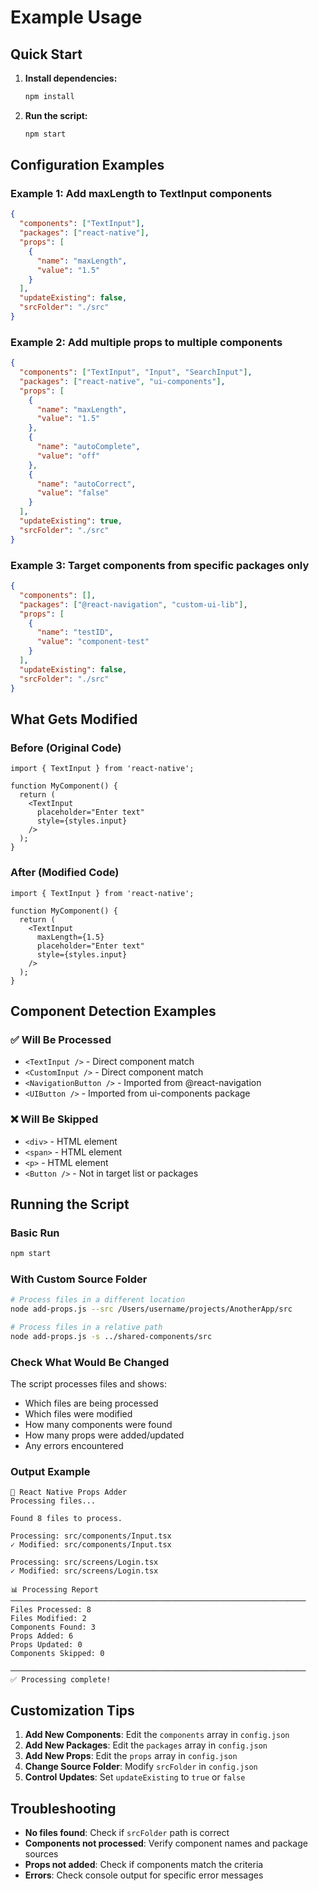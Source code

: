 # Example Usage

## Quick Start

1. **Install dependencies:**
   ```bash
   npm install
   ```

2. **Run the script:**
   ```bash
   npm start
   ```

## Configuration Examples

### Example 1: Add maxLength to TextInput components

```json
{
  "components": ["TextInput"],
  "packages": ["react-native"],
  "props": [
    {
      "name": "maxLength",
      "value": "1.5"
    }
  ],
  "updateExisting": false,
  "srcFolder": "./src"
}
```

### Example 2: Add multiple props to multiple components

```json
{
  "components": ["TextInput", "Input", "SearchInput"],
  "packages": ["react-native", "ui-components"],
  "props": [
    {
      "name": "maxLength",
      "value": "1.5"
    },
    {
      "name": "autoComplete",
      "value": "off"
    },
    {
      "name": "autoCorrect",
      "value": "false"
    }
  ],
  "updateExisting": true,
  "srcFolder": "./src"
}
```

### Example 3: Target components from specific packages only

```json
{
  "components": [],
  "packages": ["@react-navigation", "custom-ui-lib"],
  "props": [
    {
      "name": "testID",
      "value": "component-test"
    }
  ],
  "updateExisting": false,
  "srcFolder": "./src"
}
```

## What Gets Modified

### Before (Original Code)
```tsx
import { TextInput } from 'react-native';

function MyComponent() {
  return (
    <TextInput
      placeholder="Enter text"
      style={styles.input}
    />
  );
}
```

### After (Modified Code)
```tsx
import { TextInput } from 'react-native';

function MyComponent() {
  return (
    <TextInput
      maxLength={1.5}
      placeholder="Enter text"
      style={styles.input}
    />
  );
}
```

## Component Detection Examples

### ✅ Will Be Processed
- `<TextInput />` - Direct component match
- `<CustomInput />` - Direct component match  
- `<NavigationButton />` - Imported from @react-navigation
- `<UIButton />` - Imported from ui-components package

### ❌ Will Be Skipped
- `<div>` - HTML element
- `<span>` - HTML element
- `<p>` - HTML element
- `<Button />` - Not in target list or packages

## Running the Script

### Basic Run
```bash
npm start
```

### With Custom Source Folder
```bash
# Process files in a different location
node add-props.js --src /Users/username/projects/AnotherApp/src

# Process files in a relative path
node add-props.js -s ../shared-components/src
```

### Check What Would Be Changed
The script processes files and shows:
- Which files are being processed
- Which files were modified
- How many components were found
- How many props were added/updated
- Any errors encountered

### Output Example
```
🚀 React Native Props Adder
Processing files...

Found 8 files to process.

Processing: src/components/Input.tsx
✓ Modified: src/components/Input.tsx

Processing: src/screens/Login.tsx
✓ Modified: src/screens/Login.tsx

📊 Processing Report
──────────────────────────────────────────────────────────────────
Files Processed: 8
Files Modified: 2
Components Found: 3
Props Added: 6
Props Updated: 0
Components Skipped: 0

──────────────────────────────────────────────────────────────────
✅ Processing complete!
```

## Customization Tips

1. **Add New Components**: Edit the `components` array in `config.json`
2. **Add New Packages**: Edit the `packages` array in `config.json`
3. **Add New Props**: Edit the `props` array in `config.json`
4. **Change Source Folder**: Modify `srcFolder` in `config.json`
5. **Control Updates**: Set `updateExisting` to `true` or `false`

## Troubleshooting

- **No files found**: Check if `srcFolder` path is correct
- **Components not processed**: Verify component names and package sources
- **Props not added**: Check if components match the criteria
- **Errors**: Check console output for specific error messages
